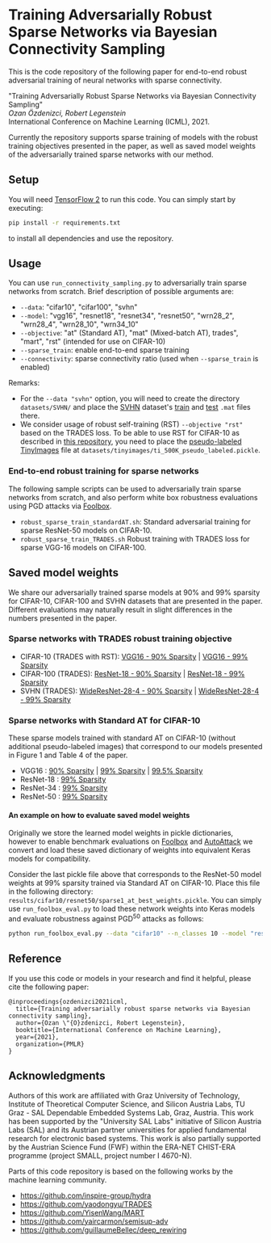 # Training Adversarially Robust Sparse Networks via Bayesian Connectivity Sampling

This is the code repository of the following paper for end-to-end robust adversarial training of neural networks with sparse connectivity.
 
"Training Adversarially Robust Sparse Networks via Bayesian Connectivity Sampling"\
<em>Ozan Özdenizci, Robert Legenstein</em>\
International Conference on Machine Learning (ICML), 2021.

Currently the repository supports sparse training of models with the robust training objectives presented in the paper, as well as saved model weights of the adversarially trained sparse networks with our method.

## Setup

You will need [TensorFlow 2](https://www.tensorflow.org/install) to run this code. You can simply start by executing:
```bash
pip install -r requirements.txt
```
to install all dependencies and use the repository.

## Usage

You can use `run_connectivity_sampling.py` to adversarially train sparse networks from scratch. Brief description of possible arguments are:

- `--data`: "cifar10", "cifar100", "svhn"
- `--model`: "vgg16", "resnet18", "resnet34", "resnet50", "wrn28_2", "wrn28_4", "wrn28_10", "wrn34_10"
- `--objective`: "at" (Standard AT), "mat" (Mixed-batch AT), trades", "mart", "rst" (intended for use on CIFAR-10)
- `--sparse_train`: enable end-to-end sparse training
- `--connectivity`: sparse connectivity ratio (used when `--sparse_train` is enabled)

Remarks:
* For the `--data "svhn"` option, you will need to create the directory `datasets/SVHN/` and place the [SVHN](http://ufldl.stanford.edu/housenumbers/) dataset's [train](http://ufldl.stanford.edu/housenumbers/train_32x32.mat) and [test](http://ufldl.stanford.edu/housenumbers/test_32x32.mat) `.mat` files there.
* We consider usage of robust self-training (RST) `--objective "rst"` based on the TRADES loss. To be able to use RST for CIFAR-10 as described in [this repository](https://github.com/yaircarmon/semisup-adv), you need to place the [pseudo-labeled TinyImages](https://drive.google.com/open?id=1LTw3Sb5QoiCCN-6Y5PEKkq9C9W60w-Hi) file at `datasets/tinyimages/ti_500K_pseudo_labeled.pickle`.

### End-to-end robust training for sparse networks

The following sample scripts can be used to adversarially train sparse networks from scratch, and also perform white box robustness evaluations using PGD attacks via [Foolbox](https://github.com/bethgelab/foolbox).

- `robust_sparse_train_standardAT.sh`: Standard adversarial training for sparse ResNet-50 models on CIFAR-10.
- `robust_sparse_train_TRADES.sh` Robust training with TRADES loss for sparse VGG-16 models on CIFAR-100.

## Saved model weights

We share our adversarially trained sparse models at 90% and 99% sparsity for CIFAR-10, CIFAR-100 and SVHN datasets that are presented in the paper. 
Different evaluations may naturally result in slight differences in the numbers presented in the paper.

### Sparse networks with TRADES robust training objective

* CIFAR-10  (TRADES with RST): [VGG16 - 90% Sparsity](https://www.dropbox.com/...) | [VGG16 - 99% Sparsity](https://www.dropbox.com/...)
* CIFAR-100 (TRADES): [ResNet-18 - 90% Sparsity](https://www.dropbox.com/...) | [ResNet-18 - 99% Sparsity](https://www.dropbox.com/...)
* SVHN   (TRADES): [WideResNet-28-4 - 90% Sparsity](https://www.dropbox.com/...) | [WideResNet-28-4 - 99% Sparsity](https://www.dropbox.com/...)

### Sparse networks with Standard AT for CIFAR-10

These sparse models trained with standard AT on CIFAR-10 (without additional pseudo-labeled images) that correspond to our models presented in Figure 1 and Table 4 of the paper.

* VGG16      : [90% Sparsity](https://www.dropbox.com/...) | [99% Sparsity](https://www.dropbox.com/...) | [99.5% Sparsity](https://www.dropbox.com/...)
* ResNet-18  : [99% Sparsity](https://www.dropbox.com/...)
* ResNet-34  : [99% Sparsity](https://www.dropbox.com/...)
* ResNet-50  : [99% Sparsity](https://www.dropbox.com/...)

#### An example on how to evaluate saved model weights

Originally we store the learned model weights in pickle dictionaries, however to enable benchmark evaluations on [Foolbox](https://github.com/bethgelab/foolbox) and [AutoAttack](https://github.com/fra31/auto-attack) we convert and load these saved dictionary of weights into equivalent Keras models for compatibility. 

Consider the last pickle file above that corresponds to the ResNet-50 model weights at 99% sparsity trained via Standard AT on CIFAR-10. 
Place this file in the following directory: `results/cifar10/resnet50/sparse1_at_best_weights.pickle`.
You can simply use `run_foolbox_eval.py` to load these network weights into Keras models and evaluate robustness against PGD<sup>50</sup> attacks as follows:
```bash
python run_foolbox_eval.py --data "cifar10" --n_classes 10 --model "resnet50" --objective "at" --sparse_train --connectivity 0.01 --pgd_iters 50 --pgd_restarts 10
```

## Reference
If you use this code or models in your research and find it helpful, please cite the following paper:
```
@inproceedings{ozdenizci2021icml,
  title={Training adversarially robust sparse networks via Bayesian connectivity sampling},
  author={Ozan \"{O}zdenizci, Robert Legenstein},
  booktitle={International Conference on Machine Learning},
  year={2021},
  organization={PMLR}
}
```

## Acknowledgments

Authors of this work are affiliated with Graz University of Technology, Institute of Theoretical Computer Science, 
and Silicon Austria Labs, TU Graz - SAL Dependable Embedded Systems Lab, Graz, Austria. This work has been supported by the "University SAL Labs" initiative of Silicon Austria Labs (SAL) and its Austrian partner universities for applied fundamental research for electronic based systems. 
This work is also partially supported by the Austrian Science Fund (FWF) within the ERA-NET CHIST-ERA programme (project SMALL, project number I 4670-N).

Parts of this code repository is based on the following works by the machine learning community.

* https://github.com/inspire-group/hydra
* https://github.com/yaodongyu/TRADES
* https://github.com/YisenWang/MART
* https://github.com/yaircarmon/semisup-adv
* https://github.com/guillaumeBellec/deep_rewiring
